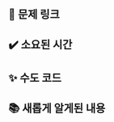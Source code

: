 <!-- PR은 최대한 다른 사람이 알아보기 쉽도록 자세히 써주세요. 특히 수도 코드 부분은 더더욱요...!!-->

## 🔗 문제 링크
<!-- 해결한 문제의 링크를 올려주세요. -->

## ✔️ 소요된 시간
<!-- 문제를 해결하는데 소요된 시간을 적어주세요. -->

## ✨ 수도 코드
<!-- 내가 작성한 코드를 모르는 사람이 봐도 이해할 수 있도록 글로 쉽게 풀어서 설명해주세요. -->

## 📚 새롭게 알게된 내용
<!-- 새롭게 알게된 내용이 있다면 작성 해주시고 출처를 남겨주세요. -->
